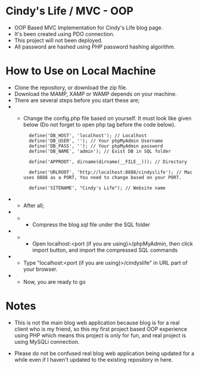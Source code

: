 # Cindy's Life / MVC - OOP
* OOP Based MVC Implementation for Cindy's Life blog page.
* It's been created using PDO connection.
* This project will not been deployed.
* All password are hashed using PHP password hashing algorithm.

# How to Use on Local Machine
* Clone the repository, or download the zip file.
* Download the MAMP, XAMP or WAMP depends on your machine.
* There are several steps before you start these are;
* * Change the config.php file based on yourself. It must look like given below (Do not forget to open php tag before the code below).

          define('DB_HOST', 'localhost'); // Localhost
          define('DB_USER', ''); // Your phpMyAdmin Username
          define('DB_PASS', ''); // Your phpMyAdmin password
          define('DB_NAME', 'admin'); // Exist DB in SQL folder

          define('APPROOT', dirname(dirname(__FILE__))); // Directory

          define('URLROOT', 'http://localhost:8888/cindyslife'); // Mac uses 8888 as a PORT, You need to change based on your PORT.

          define('SITENAME', "Cindy's Life"); // Website name
                
* * After all;
* * * Compress the blog.sql file under the SQL folder
* * * Open localhost:<port (if you are using)>/phpMyAdmin, then click import button, and import the compressed SQL commands
* * Type "localhost:<port (if you are using)>/cindyslife" in URL part of your browser.
* * Now, you are ready to go

# Notes

  * This is not the main blog web application because blog is for a real client who is my friend, so this my first project based OOP experience using PHP which means this project is only for fun, and real project is using MySQLi connection.

  * Please do not be confused real blog web application being updated for a while even if I haven't updated to the existing repository in here.

